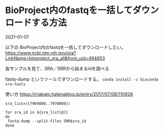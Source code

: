 # BioProject内のfastqを一括してダウンロードする方法

2021-01-07


以下の BioProject内のfastqを一括してダウンロードしたい。
https://www.ncbi.nlm.nih.gov/sra?LinkName=bioproject_sra_all&from_uid=494853

各サンプルを見て、SRA／SRRから始まるidを調べる

fastq-dump というツールでダウンロードする。
`conda install -c bioconda sra-tools`

使い方
https://rnakato.hatenablog.jp/entry/2017/07/06/110926

```
sra_list=({7969880..7970008})

for sra_id in ${sra_list[@]}
do
 fastq-dump --split-files SRR$sra_id
done
```
